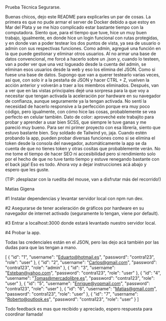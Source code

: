Prueba Técnica Segurarse.

Buenas chicos, dejo este README para explicarles un par de cosas. La primera es que no pude armar el server de Docker debido a que estoy en Mar del Plata y se me hizo complicado estar bastante tiempo con la computadora. Siento que, para el tiempo que tuve, hice un muy buen trabajo, igualmente, en donde hice un login funcional con rutas protegidas, y en donde van a poder testear los dos puntos de vista, ya sea de usuario o admin con sus respectivas funciones. Como admin, agregué una función en la que puede gestionar y eliminar otros usuarios. Al no armar una base de datos convencional, me forcé a hacerlo sobre un .json y, cuando lo testeen, van a poder ver que una vez logueado desde la cuenta del admin, se eliminan esos usuarios desde la web y eso los elimina del JSON. Como si fuese una base de datos. Supongo que van a querer testearlo varias veces, así que, con solo ir a la pestaña de JSON y hacer CTRL + Z, vuelven la acción anterior y volverán a traer a los miembros eliminados. Después, van a ver que en las vistas principales dejé una sorpresa para la que voy a necesitar que tengan activada la aceleración por hardware en su navegador de confianza, aunque seguramente ya la tengan activada. No sentí la necesidad de hacerlo responsive a la perfección porque era muy poco código, pero igualmente, con cómo hice las cosas, probablemente se vea perfecto en celular también. Dato de color: aproveché este trabajito para probar y aprender a usar bien SCSS, que siempre le tuve ganas y me pareció muy bueno. Para ser mi primer proyecto con esa librería, siento que estuvo bastante bien. Soy soldado de Tailwind yo, jaja. Cuando estén probando la app, pueden probar diversas funciones como si se elimina el token desde la consola del navegador, automáticamente la app se da cuenta de que no tienes token y otras cositas que probablemente verán. No me tome el tiempo de hacer SEO ni accesibilidad pero si rendimiento solo por el hecho de que no tuve tanto tiempo y estuve renegando bastante con el back jaja! Eso es todo. Ahora voy a dejar instrucciones acá abajo y espero que les guste.

(TIP: ¡desplazar con la ruedita del mouse, van a disfrutar más del recorrido!)

Matías Gigena

#1 Instalar dependencias y levantar servidor local con npm run dev.

#2 Asegurarse de tener aceleración de gráficos por hardware en su navegador de internet activado (seguramente lo tengan, viene por default).

#3 Entrar a localhost:3000 donde estará levantado nuestro servidor local.

#4 Probar la app.

Todas las credenciales están en el JSON, pero las dejo acá también por las dudas para que las tengan a mano.

[
{
"id": "1",
"username": "Eduarto@hotmail.es",
"password": "contra123",
"role": "user"
},
{
"id": "2",
"username": "Carlos@gmail.com",
"password": "contra123",
"role": "admin"
},
{
"id": "3",
"username": "Esteban@yahoo.com",
"password": "contra123",
"role": "user"
},
{
"id": "4",
"username": "Tomas@mercadolibre.es",
"password": "contra123",
"role": "user"
},
{
"id": "5",
"username": "Enrique@yopmail.com",
"password": "contra123",
"role": "user"
},
{
"id": "6",
"username": "Matias@gmail.com",
"password": "contra123",
"role": "user"
},
{
"id": "7",
"username": "Roberto@outlook.es",
"password": "contra123",
"role": "user"
}
]

Todo feedback es mas que recibido y apreciado, espero respuesta para coordinar llamada!
